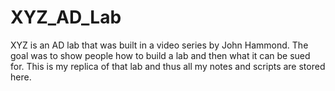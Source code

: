 # XYZ_AD_Lab
XYZ is an AD lab that was built in a video series by John Hammond. The goal was to show people how to build a lab and then what it can be sued for. This is my replica of that lab and thus all my notes and scripts are stored here.

